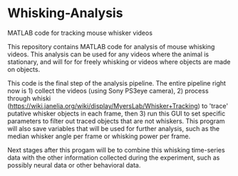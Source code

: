 # Whisking-Analysis
MATLAB code for tracking mouse whisker videos

This repository contains MATLAB code for analysis of mouse whisking videos. This analysis can be used for any videos where the animal is stationary, and will for for freely whisking or videos where objects are made on objects.

This code is the final step of the analysis pipeline. The entire pipeline right now is 1) collect the videos (using Sony PS3eye camera), 2) process through whiski (https://wiki.janelia.org/wiki/display/MyersLab/Whisker+Tracking) to 'trace' putative whisker objects in each frame, then 3) run this GUI to set specific parameters to filter out traced objects that are not whiskers. This program will also save variables that will be used for further analysis, such as the median whisker angle per frame or whisking power per frame.

Next stages after this progam will be to combine this whisking time-series data with the other information collected during the experiment, such as possibly neural data or other behavioral data.



